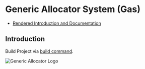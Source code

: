 # Generic Allocator System (Gas)

* [Rendered Introduction and Documentation](http://splitcells.net/net/splitcells/gel/index.html)

## Introduction

Build Project via [build command](./bin/build).

![Generic Allocator Logo](http://splitcells.net/net/splitcells/martins/avots/website/images/license.standard/white.project.logo.generic.allocator.jpg)
